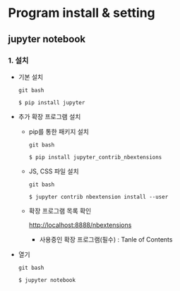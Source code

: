 # Program install & setting

## jupyter notebook

### 1. 설치

* 기본 설치

  ```git
  git bash
  
  $ pip install jupyter
  ```

* 추가 확장 프로그램 설치

  * pip를 통한 패키지 설치

    ```git
    git bash
    
    $ pip install jupyter_contrib_nbextensions
    ```

  * JS, CSS 파일 설치

    ```git
    git bash
    
    $ jupyter contrib nbextension install --user
    ```

  * 확장 프로그램 목록 확인

    <http://localhost:8888/nbextensions>

    * 사용중인 확장 프로그램(필수) : Tanle of Contents



* 열기

  ```git
  git bash
  
  $ jupyter notebook
  ```

  